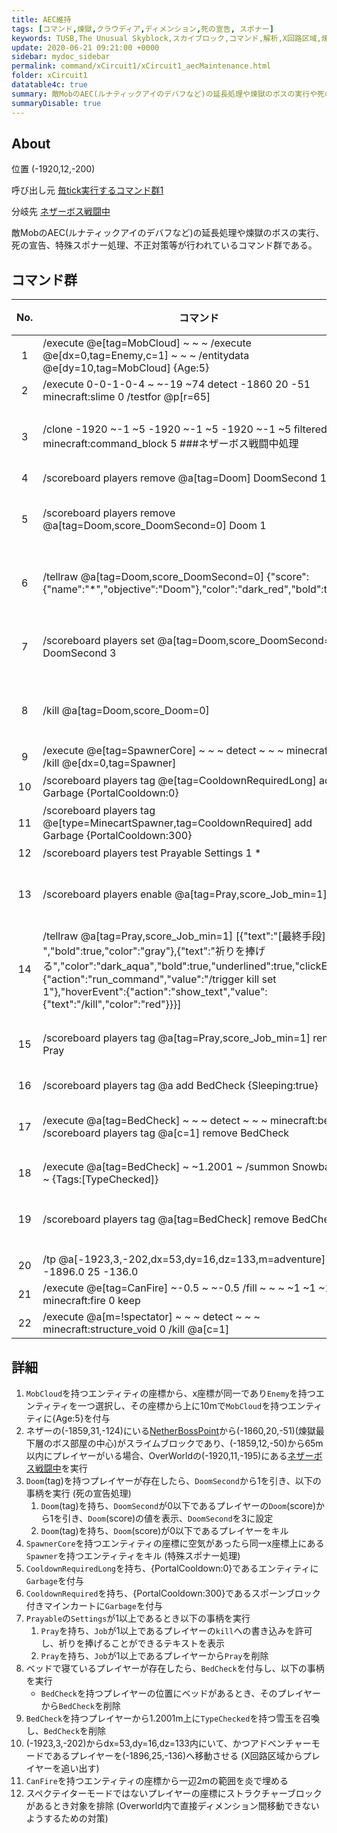 ```yaml
---
title: AEC維持
tags: [コマンド,煉獄,クラウディア,ディメンション,死の宣告, スポナー]
keywords: TUSB,The Unusual Skyblock,スカイブロック,コマンド,解析,X回路区域,煉獄,スポナー,死の宣告
update: 2020-06-21 09:21:00 +0000
sidebar: mydoc_sidebar
permalink: command/xCircuit1/xCircuit1_aecMaintenance.html
folder: xCircuit1
datatable4c: true
summary: 敵MobのAEC(ルナティックアイのデバフなど)の延長処理や煉獄のボスの実行や死の宣告、特殊スポナー処理、不正対策等が行われているコマンド群である。
summaryDisable: true
---
```


## About

<span class="tagYellow">位置</span> (-1920,12,-200)

<span class="tagBlack">呼び出し元</span> [毎tick実行するコマンド群1]({{site.baseurl}}/command/xCircuit1/xCircuit1_runFirst.html)

<span class="tagBlue">分岐先</span> [ネザーボス戦闘中]({{site.baseurl}}/command/netherBoss/netherBoss_processing.html)

敵MobのAEC(ルナティックアイのデバフなど)の延長処理や煉獄のボスの実行、死の宣告、特殊スポナー処理、不正対策等が行われているコマンド群である。

## コマンド群

<div class="datatable4c-begin"></div>

|No.|コマンド|コメント|状態|
|:-:|-|-|-|
|1|/execute @e[tag=MobCloud] ~ ~ ~ /execute @e[dx=0,tag=Enemy,c=1] ~ ~ ~ /entitydata @e[dy=10,tag=MobCloud] {Age:5}|AEC維持MobCloud|
|2|/execute 0-0-1-0-4 ~ ~-19 ~74 detect -1860 20 -51 minecraft:slime 0 /testfor @p[r=65]|ネザーボス戦闘中|
|3|/clone -1920 ~-1 ~5 -1920 ~-1 ~5 -1920 ~-1 ~5 filtered force minecraft:command_block 5 ###ネザーボス戦闘中処理||条件付き|
|4|/scoreboard players remove @a[tag=Doom] DoomSecond 1|死の宣告処理|
|5|/scoreboard players remove @a[tag=Doom,score_DoomSecond=0] Doom 1||条件付き|
|6|/tellraw @a[tag=Doom,score_DoomSecond=0] {"score":{"name":"*","objective":"Doom"},"color":"dark_red","bold":true}||条件付き|
|7|/scoreboard players set @a[tag=Doom,score_DoomSecond=0] DoomSecond 3||条件付き|
|8|/kill @a[tag=Doom,score_Doom=0]||条件付き|
|9|/execute @e[tag=SpawnerCore] ~ ~ ~ detect ~ ~ ~ minecraft:air 0 /kill @e[dx=0,tag=Spawner]|サバイバルスポナー処理|
|10|/scoreboard players tag @e[tag=CooldownRequiredLong] add Garbage {PortalCooldown:0}|CooldownRequiredLong誤差許容長期用|
|11|/scoreboard players tag @e[type=MinecartSpawner,tag=CooldownRequired] add Garbage {PortalCooldown:300}|トカルトスポナーポータルin対策|
|12|/scoreboard players test Prayable Settings 1 *|祈り|
|13|/scoreboard players enable @a[tag=Pray,score_Job_min=1] kill||条件付き|
|14|/tellraw @a[tag=Pray,score_Job_min=1] [{"text":"[最終手段] ","bold":true,"color":"gray"},{"text":"祈りを捧げる","color":"dark_aqua","bold":true,"underlined":true,"clickEvent":{"action":"run_command","value":"/trigger kill set 1"},"hoverEvent":{"action":"show_text","value":{"text":"/kill","color":"red"}}}]||条件付き|
|15|/scoreboard players tag @a[tag=Pray,score_Job_min=1] remove Pray||条件付き|
|16|/scoreboard players tag @a add BedCheck {Sleeping:true}|ベッドバグチェック|
|17|/execute @a[tag=BedCheck] ~ ~ ~ detect ~ ~ ~ minecraft:bed -1 /scoreboard players tag @a[c=1] remove BedCheck||条件付き|
|18|/execute @a[tag=BedCheck] ~ ~1.2001 ~ /summon Snowball ~ ~ ~ {Tags:[TypeChecked]}|
|19|/scoreboard players tag @a[tag=BedCheck] remove BedCheck||条件付き|
|20|/tp @a[-1923,3,-202,dx=53,dy=16,dz=133,m=adventure] -1896.0 25 -136.0|
|21|/execute @e[tag=CanFire] ~-0.5 ~ ~-0.5 /fill ~ ~ ~ ~1 ~1 ~1 minecraft:fire 0 keep|炎|
|22|/execute @a[m=!spectator] ~ ~ ~ detect ~ ~ ~ minecraft:structure_void 0 /kill @a[c=1]|void死|

<div class="datatable4c-end"></div>

## 詳細

1. `MobCloud`を持つエンティティの座標から、x座標が同一であり`Enemy`を持つエンティティを一つ選択し、その座標から上に10mで`MobCloud`を持つエンティティに{Age:5}を付与
2. ネザーの(-1859,31,-124)にいる[NetherBossPoint]({{site.baseurl}}/entity/entity_entity.html#netherbosspoint)から(-1860,20,-51)(煉獄最下層のボス部屋の中心)がスライムブロックであり、(-1859,12,-50)から65m以内にプレイヤーがいる場合、OverWorldの(-1920,11,-195)にある[ネザーボス戦闘中]({{site.baseurl}}/command/netherBoss/netherBoss_Processing.html)を実行
3. `Doom`(tag)を持つプレイヤーが存在したら、`DoomSecond`から1を引き、以下の事柄を実行 (死の宣告処理)
   1. `Doom`(tag)を持ち、`DoomSecond`が0以下であるプレイヤーの`Doom`(score)から1を引き、`Doom`(score)の値を表示、`DoomSecond`を3に設定
   2. `Doom`(tag)を持ち、`Doom`(score)が0以下であるプレイヤーをキル
4. `SpawnerCore`を持つエンティティの座標に空気があったら同一x座標上にある`Spawner`を持つエンティティをキル (特殊スポナー処理)
5. `CooldownRequiredLong`を持ち、{PortalCooldown:0}であるエンティティに`Garbage`を付与
6. `CooldownRequired`を持ち、{PortalCooldown:300}であるスポーンブロック付きマインカートに`Garbage`を付与
7. `Prayable`の`Settings`が1以上であるとき以下の事柄を実行
   1. `Pray`を持ち、`Job`が1以上であるプレイヤーの`kill`への書き込みを許可し、祈りを捧げることができるテキストを表示
   2. `Pray`を持ち、`Job`が1以上であるプレイヤーから`Pray`を削除
8. ベッドで寝ているプレイヤーが存在したら、`BedCheck`を付与し、以下の事柄を実行
   - `BedCheck`を持つプレイヤーの位置にベッドがあるとき、そのプレイヤーから`BedCheck`を削除
9. `BedCheck`を持つプレイヤーから1.2001m上に`TypeChecked`を持つ雪玉を召喚し、`BedCheck`を削除
10. (-1923,3,-202)からdx=53,dy=16,dz=133内にいて、かつアドベンチャーモードであるプレイヤーを(-1896,25,-136)へ移動させる (X回路区域からプレイヤーを追い出す)
11. `CanFire`を持つエンティティの座標から一辺2mの範囲を炎で埋める
12. スペクテイターモードではないプレイヤーの座標にストラクチャーブロックがあるとき対象を排除 (Overworld内で直接ディメンション間移動できないようするための対策)
